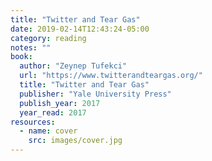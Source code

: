```yaml
---
title: "Twitter and Tear Gas"
date: 2019-02-14T12:43:24-05:00
category: reading
notes: ""
book:
  author: "Zeynep Tufekci"
  url: "https://www.twitterandteargas.org/"
  title: "Twitter and Tear Gas"
  publisher: "Yale University Press"
  publish_year: 2017
  year_read: 2017
resources:
  - name: cover
    src: images/cover.jpg
---
```


